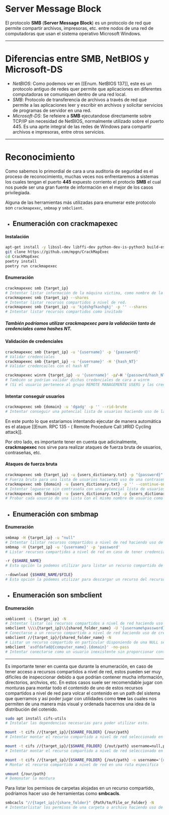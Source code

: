 # Server Message Block 

El protocolo **SMB** (**Server Message Block**) es un protocolo de red que permite compartir archivos, impresoras, etc. entre nodos de una red de computadoras que usan el sistema operativo Microsoft Windows. 

---
# Diferencias entre SMB, NetBIOS y Microsoft-DS

- *NetBIOS*: Como podemos ver en [[Enum. NetBIOS 137]], este es un protocolo antiguo de redes quer permite que aplicaciones en diferentes computadoras se comuniquen dentro de una red local.
- *SMB*: Protocolo de transferencia de archivos a través de red que permite a las aplicaciones leer y escribir en archivos y solicitar servicios de programas de servidor en una red.
- *Microsoft-DS*: Se refeiere a **SMB** ejecutandose directamente sobre TCP/IP sin necesidad de NetBIOS, normalmente utilizado sobre el puerto 445. Es una aprte integral de las redes de Windows para compartir archivos e impresoras, entre otros servicios.


-----
# Reconocimiento 

Como sabemos lo primordial de cara a una auditoria de seguridad es el proceso de reconocimiento, muchas veces nos enfrentaremos a sistemas los cuales tengan el puerto **445** expuesto corriento el protoclo **SMB** el cual nos puede ser una gran fuente de información en el mejor de los casos privilegiada. 

Alguna de las herramientas más utilizadas para enumerar este protocolo son `crackmapexec`, `smbmap` y `smbclient`. 

- ## Enumeración con crackmapexec
#### Instalación
```bash
apt-get install -y libssl-dev libffi-dev python-dev-is-python3 build-essential
git clone https://github.com/mpgn/CrackMapExec
cd CrackMapExec
poetry install
poetry run crackmapexec
```
#### Enumeración 
```bash
crackmapexec smb {target_ip}
# Intentar listar información de la máquina victima, como nombre de la máquina, dominios, version de windows, etc. 
crackmapexec smb {target_ip} --shares
# Intentar listar recursos compartidos a nivel de red. 
crackmapexec smb {target_ip} -u 'kjdshgfkashgkj' -p '' --shares
# Intentar listar recursos compartidos como invitado
```
##### También podríamos utilizar **crackmapexec** para la validación tanto de **credenciales** como **hashes NT**. 
#### Validación de credenciales
```bash
crackmapexec smb {target_ip} -u '{username}' -p '{password}'
# Validar credenciales
crackmapexec smb {target_ip} -u '{username}' -H '{hash_NT}'
# Validar credencailes con el hash NT

crackmapexec winrm {target_ip} -u '{username}' -p/-H '{passowrd/hash_NT}'
# También se podrían validar dichas credenciales de cara a winrm 
# (Si el usuario pertenece al grupo REMOTE MANAGEMENTE USERS y las credenciales son válidas tendríamos acceso al sistema)
```
#### Intentar conseguir usuarios
```bash
crackmapexec smb {domain} -u 'dgadg' -p '' --rid-brute
# Intentar conseguir una potencial lista de usuarios haciendo uso de la conexión como invitado
```

En este punto lo que estariamos intentando ejecutar de manera automática es el ataque [[Enum. RPC 135 - ( Remote Procedure Call )#RID Cycling attack]]. 

Por otro lado, es importante tener en cuenta que adicinalmente, **crackmapexec** nos sirve para realizar ataques de fuerza bruta de usuarios, contraseñas, etc.
#### Ataques de fuerza bruta
```bash
crackmapexec smb {target_ip} -u {users_dictionary.txt} -p "{password}" --continue-on-success
# Fuerza bruta para una lista de usuarios haciendo uso de una contraseña
crackmapexec smb {domain} -u {users_dictionary.txt} -p '' --continue-on-success
# Intentar loguearse sin contraseña con una potencial lista de usuarios
crackmapexec smb {domain} -u {users_dictionary.txt} -p {users_dictionary.txt} --no-bruteforce --continue-on-success
# Probar cada usuario de una lista con el mismo nombre de usuario como contraseña
```

- ## Enumeración con smbmap 
#### Enumeración 
```bash
smbmap -H {target_ip} -u "null"
# Intentar lilstar recursos compartidos a nivel de red haciendo uso de una NULL sesion (Para cuando no disponemos de credenciales)
smbmap -H {target_ip} -u '{username}' -p 'password'
# Listar recursos compartidos a nivel de red en caso de tener credenciales.

-r {$SHARE_NAME}
# Esta opción la podemos utilizar para listar un recurso compartido de manera recursiva.

--download {$SHARE_NAME/$FILE}
# Esta opción la podemos utilizar para descargar un recurso del recurso compartido a nivel de red. 
```

- ## Enumeración son smbclient 
#### Enumeración 
```bash
smblicent -L {target_ip} -N
# Intentar listar los recursos compartidos a nivel de red haciendo uso de una NULL session 
smbclient \\\\{target_ip}\\{shared_folder_name} -U '{username%password}'
# Conectarse a un recurso compartido a nivel de red haciendo uso de credenciales 
smbclient //{target_ip}/{shared_folder_name} -N 
# Listar un recurso compartido en particular disponiendo de una NULL session
smbclient 'asdfdafad@{computer_name}.{domain}' -no-pass
# Intentar conectarse como un usuario inexistente sin proporcionar contraseña
```

----
Es importante tener en cuenta que durante la enumeración, en caso de tener acceso a recursos compartidos a nivel de red, estos pueden ser muy dificiles de inspeccionar debido a que podrían contener mucha información, directorios, archvios, etc. En estos casos suele ser recomendable jugar con monturas para montar todo el contenido de uno de estos recursos compartidos a nivel de red para volcar el contenido en un path del sistema que querramos y así poder jugar con utilidades como **tree** las cuales nos permiten de una manera más visual y ordenada hacernos una idea de la distribución del cotenido. 

```bash
sudo apt install cifs-utils
# Instalar las dependencias necesarias para poder utilizar esto.

mount -t cifs //{target_ip}/{$SHARE_FOLDER} {/our/path}
# Intentar montar el recurso compartido a nivel de red seleccionado en una ruta específica

mount -t cifs //{target_ip}/{$SHARE_FOLDER} {/out/path} username=null,password=null,domain=,rw
# Intentar montar el recurso compartido a nivel de red seleccionado en una ruta específica (Manera alternativa)

mount -t cifs //{target_ip}/{$SHARE_FOLDER} {/out/path} -o username='{username}',password='{password}',rw
# Montar el recurso compartido a nivel de red en una ruta especifica

umount {/our/path}
# Demonstar la montura 
```

Para listar los permisos de carpetas alojadas en un recurso compartido, podríamos hacer uso de herramientas como **smbcacls**. 

```bash
smbcacls "//{taget_ip}/{share_folder}" {Path/to/File_or_Folder} -N 
# Intentarlistar los permisos de una carpeta o archivo haciendo uso de una NULL Sesion.
```

